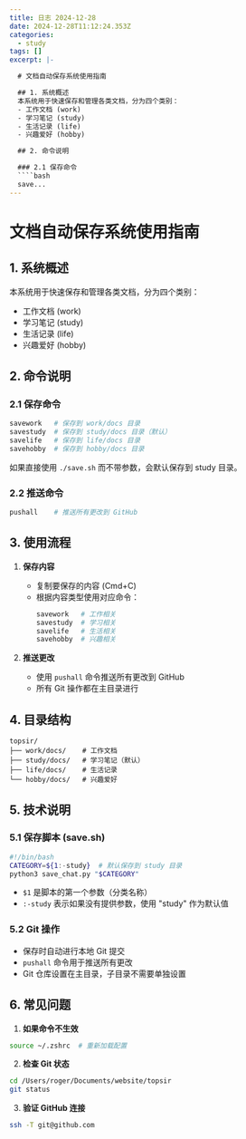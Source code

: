 ```yaml
---
title: 日志 2024-12-28
date: 2024-12-28T11:12:24.353Z
categories:
  - study
tags: []
excerpt: |-

  # 文档自动保存系统使用指南

  ## 1. 系统概述
  本系统用于快速保存和管理各类文档，分为四个类别：
  - 工作文档 (work)
  - 学习笔记 (study)
  - 生活记录 (life)
  - 兴趣爱好 (hobby)

  ## 2. 命令说明

  ### 2.1 保存命令
  ````bash
  save...
---
```


# 文档自动保存系统使用指南

## 1. 系统概述
本系统用于快速保存和管理各类文档，分为四个类别：
- 工作文档 (work)
- 学习笔记 (study)
- 生活记录 (life)
- 兴趣爱好 (hobby)

## 2. 命令说明

### 2.1 保存命令
````bash
savework   # 保存到 work/docs 目录
savestudy  # 保存到 study/docs 目录（默认）
savelife   # 保存到 life/docs 目录
savehobby  # 保存到 hobby/docs 目录
````

如果直接使用 `./save.sh` 而不带参数，会默认保存到 study 目录。

### 2.2 推送命令
````bash
pushall    # 推送所有更改到 GitHub
````

## 3. 使用流程

1. **保存内容**
   - 复制要保存的内容 (Cmd+C)
   - 根据内容类型使用对应命令：
     ```bash
     savework   # 工作相关
     savestudy  # 学习相关
     savelife   # 生活相关
     savehobby  # 兴趣相关
     ```

2. **推送更改**
   - 使用 `pushall` 命令推送所有更改到 GitHub
   - 所有 Git 操作都在主目录进行

## 4. 目录结构
````
topsir/
├── work/docs/    # 工作文档
├── study/docs/   # 学习笔记（默认）
├── life/docs/    # 生活记录
└── hobby/docs/   # 兴趣爱好
````

## 5. 技术说明

### 5.1 保存脚本 (save.sh)
````bash
#!/bin/bash
CATEGORY=${1:-study}  # 默认保存到 study 目录
python3 save_chat.py "$CATEGORY"
````

- `$1` 是脚本的第一个参数（分类名称）
- `:-study` 表示如果没有提供参数，使用 "study" 作为默认值

### 5.2 Git 操作
- 保存时自动进行本地 Git 提交
- `pushall` 命令用于推送所有更改
- Git 仓库设置在主目录，子目录不需要单独设置

## 6. 常见问题

1. **如果命令不生效**
````bash
source ~/.zshrc  # 重新加载配置
````

2. **检查 Git 状态**
````bash
cd /Users/roger/Documents/website/topsir
git status
````

3. **验证 GitHub 连接**
````bash
ssh -T git@github.com
